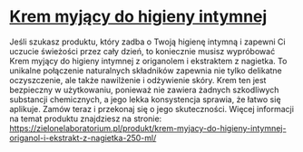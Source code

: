 # [Krem myjący do higieny intymnej](https://zielonelaboratorium.pl/produkt/krem-myjacy-do-higieny-intymnej-origanol-i-ekstrakt-z-nagietka-250-ml/)

Jeśli szukasz produktu, który zadba o Twoją higienę intymną i zapewni Ci uczucie świeżości przez cały dzień, to koniecznie musisz wypróbować Krem myjący do higieny intymnej z origanolem i ekstraktem z nagietka. To unikalne połączenie naturalnych składników zapewnia nie tylko delikatne oczyszczenie, ale także nawilżenie i odżywienie skóry. Krem ten jest bezpieczny w użytkowaniu, ponieważ nie zawiera żadnych szkodliwych substancji chemicznych, a jego lekka konsystencja sprawia, że łatwo się aplikuje. Zamów teraz i przekonaj się o jego skuteczności. Więcej informacji na temat produktu znajdziesz na stronie: https://zielonelaboratorium.pl/produkt/krem-myjacy-do-higieny-intymnej-origanol-i-ekstrakt-z-nagietka-250-ml/